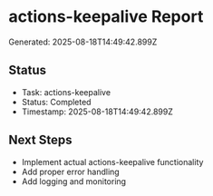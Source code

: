 # actions-keepalive Report

Generated: 2025-08-18T14:49:42.899Z

## Status
- Task: actions-keepalive
- Status: Completed
- Timestamp: 2025-08-18T14:49:42.899Z

## Next Steps
- Implement actual actions-keepalive functionality
- Add proper error handling
- Add logging and monitoring
